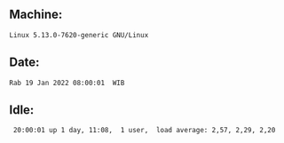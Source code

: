 ## Machine:
```
Linux 5.13.0-7620-generic GNU/Linux
```
## Date:
```
Rab 19 Jan 2022 08:00:01  WIB
```
## Idle:
```
 20:00:01 up 1 day, 11:08,  1 user,  load average: 2,57, 2,29, 2,20
```
